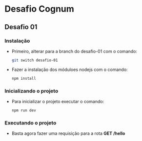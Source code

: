 # Desafio Cognum

## Desafio 01

### Instalação

- Primeiro, alterar para a branch do desafio-01 com o comando:

  ```bash
  git switch desafio-01
  ```

- Fazer a instalação dos móduloes nodejs com o comando:

  ```bash
  npm install
  ```

### Inicializando o projeto

- Para inicializar o projeto executar o comando:

  ```bash
  npm run dev
  ```

### Executando o projeto

- Basta agora fazer uma requisição para a rota **GET /hello**
